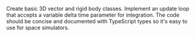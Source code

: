 Create basic 3D vector and rigid body classes. Implement an update loop that accepts a variable delta time parameter for integration. The code should be concise and documented with TypeScript types so it's easy to use for space simulators.
